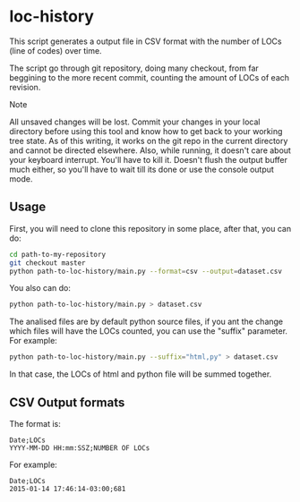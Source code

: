 # loc-history
This script generates a output file in CSV format with the number of LOCs (line of codes) over time.

The script go through git repository, doing many checkout, from far beggining to the more recent commit, counting the amount of LOCs of each revision.

> [!NOTE]
> All unsaved changes will be lost. Commit your changes in your local directory before using this tool and know how to get back to your working tree state. As of this writing, it works on the git repo in the current directory and cannot be directed elsewhere. Also, while running, it doesn't care about your keyboard interrupt. You'll have to kill it. Doesn't flush the output buffer much either, so you'll have to wait till its done or use the console output mode. 

## Usage

First, you will need to clone this repository in some place, after that, you can do:

```bash
cd path-to-my-repository
git checkout master
python path-to-loc-history/main.py --format=csv --output=dataset.csv
```

You also can do:

```bash
python path-to-loc-history/main.py > dataset.csv
```

The analised files are by default python source files, if you ant the change which files will have the LOCs counted, you can use the "suffix" parameter. For example:

```bash
python path-to-loc-history/main.py --suffix="html,py" > dataset.csv
```

In that case, the LOCs of html and python file will be summed together.


## CSV Output formats
The format is:

```
Date;LOCs
YYYY-MM-DD HH:mm:SSZ;NUMBER OF LOCs
```

For example:

```
Date;LOCs
2015-01-14 17:46:14-03:00;681
```
```

